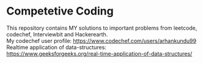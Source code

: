 # Competetive Coding
This repository contains MY solutions to important problems from leetcode, codechef, Interviewbit and Hackerearth. <br/>
My codechef user profile: <https://www.codechef.com/users/arhankundu99> <br/>
Realtime application of data-structures: <https://www.geeksforgeeks.org/real-time-application-of-data-structures/>
